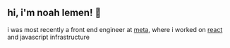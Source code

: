 ## hi, i'm noah lemen! 🍋

i was most recently a front end engineer at [meta](https://github.com/facebook), where i worked on [react](https://github.com/facebook/react) and javascript infrastructure
